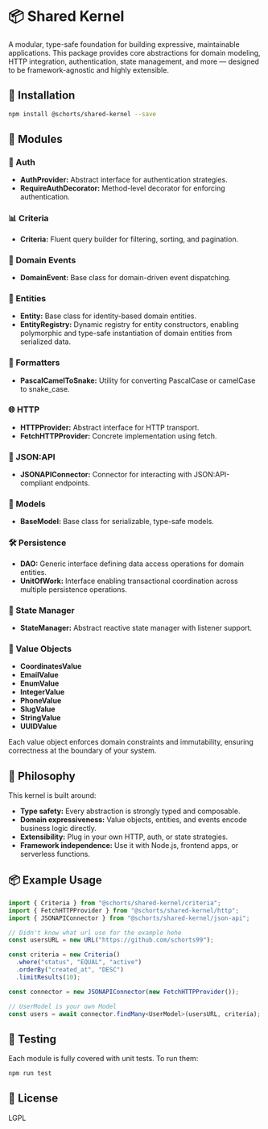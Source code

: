 # 📦 Shared Kernel

A modular, type-safe foundation for building expressive, maintainable applications. This package provides core abstractions for domain modeling, HTTP integration, authentication, state management, and more — designed to be framework-agnostic and highly extensible.

## 🚀 Installation

```bash
npm install @schorts/shared-kernel --save
```

## 🧱 Modules

### 🔐 Auth

- **AuthProvider:** Abstract interface for authentication strategies.
- **RequireAuthDecorator:** Method-level decorator for enforcing authentication.

### 📊 Criteria

- **Criteria:** Fluent query builder for filtering, sorting, and pagination.

### 📣 Domain Events

- **DomainEvent:** Base class for domain-driven event dispatching.

### 🧬 Entities

- **Entity:** Base class for identity-based domain entities.
- **EntityRegistry:** Dynamic registry for entity constructors, enabling polymorphic and type-safe instantiation of domain entities from serialized data.

### 🧹 Formatters

- **PascalCamelToSnake:** Utility for converting PascalCase or camelCase to snake_case.

### 🌐 HTTP

- **HTTPProvider:** Abstract interface for HTTP transport.
- **FetchHTTPProvider:** Concrete implementation using fetch.

### 🔗 JSON:API

- **JSONAPIConnector:** Connector for interacting with JSON:API-compliant endpoints.

### 🧩 Models

- **BaseModel:** Base class for serializable, type-safe models.

### 🛠 Persistence

- **DAO:** Generic interface defining data access operations for domain entities.
- **UnitOfWork:** Interface enabling transactional coordination across multiple persistence operations.

### 🧠 State Manager

- **StateManager:** Abstract reactive state manager with listener support.

### 🧪 Value Objects

- **CoordinatesValue**
- **EmailValue**
- **EnumValue**
- **IntegerValue**
- **PhoneValue**
- **SlugValue**
- **StringValue**
- **UUIDValue**

Each value object enforces domain constraints and immutability, ensuring correctness at the boundary of your system.

## 🧠 Philosophy

This kernel is built around:

- **Type safety:** Every abstraction is strongly typed and composable.
- **Domain expressiveness:** Value objects, entities, and events encode business logic directly.
- **Extensibility:** Plug in your own HTTP, auth, or state strategies.
- **Framework independence:** Use it with Node.js, frontend apps, or serverless functions.

## 📦 Example Usage

```ts
import { Criteria } from "@schorts/shared-kernel/criteria";
import { FetchHTTPProvider } from "@schorts/shared-kernel/http";
import { JSONAPIConnector } from "@schorts/shared-kernel/json-api";

// Didn't know what url use for the example hehe
const usersURL = new URL("https://github.com/schorts99");

const criteria = new Criteria()
  .where("status", "EQUAL", "active")
  .orderBy("created_at", "DESC")
  .limitResults(10);

const connector = new JSONAPIConnector(new FetchHTTPProvider());

// UserModel is your own Model
const users = await connector.findMany<UserModel>(usersURL, criteria);
```

## 🧪 Testing

Each module is fully covered with unit tests. To run them:

```bash
npm run test
```

## 📜 License

LGPL